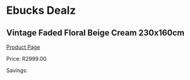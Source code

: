 
# Ebucks Dealz
## Vintage Faded Floral Beige Cream 230x160cm
[Product Page](https://www.ebucks.com/web/shop/productSelected.do?prodId=1210519351&catId=1209942745)

Price: R2999.00

Savings: 


	